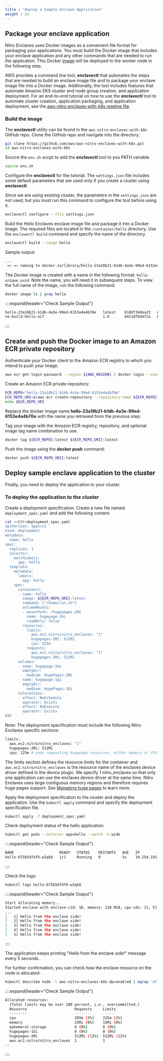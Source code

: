 ```yaml
---
title : "Deploy a Sample Enclave Application"
weight : 24
---
```


## Package your enclave application

Nitro Enclaves uses Docker images as a convenient file format for packaging your applications. You must build the Docker image that includes your enclave application and any other commands that are needed to run the application. This Docker [image](https://github.com/aws/aws-nitro-enclaves-cli/tree/main/examples/x86_64/hello) will be deployed to the worker node in the following step.

AWS provides a command line tool, **enclavectl** that automates the steps that are needed to build an enclave image file and to package your enclave image file into a Docker image. Additionally, the tool includes features that automate Amazon EKS cluster and node group creation, and application deployment. For an end-to-end tutorial on how to use the **enclavectl** tool to automate cluster creation, application packaging, and application deployment, see the [aws-nitro-enclaves-with-k8s readme file](https://github.com/aws/aws-nitro-enclaves-with-k8s/blob/main/README.md).

### Build the image

The **enclavectl** utility can be found in the `aws-nitro-enclaves-with-k8s` GitHub repo. Clone the GitHub repo and navigate into the directory.

```bash
git clone https://github.com/aws/aws-nitro-enclaves-with-k8s.git 
cd aws-nitro-enclaves-with-k8s
```

Source the `env.sh` script to add the **enclavectl** tool to you PATH variable.

```bash
source env.sh
```

Configure the **enclavectl** for the tutorial. The `settings.json` file includes some default parameters that are used only if you create a cluster using **enclavectl**.

Since we are using existing cluster, the parameters in the `settings.json` are not used; but you must run this command to configure the tool before using it.

```bash
enclavectl configure --file settings.json
```

Build the Hello Enclaves enclave image file and package it into a Docker image. The required files are located in the `/container/hello` directory. Use the `enclavectl build` command and specify the name of the directory.

```bash
enclavectl build --image hello
```

Sample output:

```bash
...
 => => naming to docker.io/library/hello-23a18b21-b1db-4a3e-99ed-6153e4a4b70e:latest 
```


The Docker image is created with a name in the following format: `hello-`*`unique_uuid`*. Note the name, you will need it in subsequent steps. To view the full name of the image, run the following command.

```bash
docker image ls | grep hello
```

::::expand{header="Check Sample Output"}

```bash
hello-23a18b21-b1db-4a3e-99ed-6153e4a4b70e   latest    610df34dea23   About a minute ago   246MB
ne-build-hello-eif                           1.0       8411dfbd4f2a   6 hours ago          4.26MB
```

::::

## Create and push the Docker image to an Amazon ECR private repository

Authenticate your Docker client to the Amazon ECR registry to which you intend to push your image.

```bash
aws ecr get-login-password --region ${AWS_REGION} | docker login --username AWS --password-stdin ${ACCOUNT_ID}.dkr.ecr.${AWS_REGION}.amazonaws.com
```

Create an Amazon ECR private repository:

```bash
ECR_REPO="hello-23a18b21-b1db-4a3e-99ed-6153e4a4b70e"
ECR_REPO_URI=$(aws ecr create-repository --repository-name ${ECR_REPO} --region=${AWS_REGION} --query 'repository.repositoryUri' --output text)
echo $ECR_REPO_URI
```

Replace the docker image name **hello-23a18b21-b1db-4a3e-99ed-6153e4a4b70e** with the name you retrieved from the previous step:

Tag your image with the Amazon ECR registry, repository, and optional image tag name combination to use. 

```bash
docker tag ${ECR_REPO}:latest ${ECR_REPO_URI}:latest
```

Push the image using the **docker push** command:

```bash
docker push ${ECR_REPO_URI}:latest
```

## Deploy sample enclave application to the cluster

Finally, you need to deploy the application to your cluster.

### To deploy the application to the cluster

Create a deployment specification. Create a new file named `deployment_spec.yaml` and add the following content.

```bash
cat <<EOF>deployment_spec.yaml
apiVersion: apps/v1
kind: Deployment
metadata:
  name: hello
spec:
  replicas: 1
  selector:
    matchLabels:
      app: hello
  template:
    metadata:
      labels:
        app: hello
    spec:
      containers:
      - name: hello
        image: ${ECR_REPO_URI}:latest
        command: ["/home/run.sh"]
        volumeMounts:
        - mountPath: /hugepages-2Mi
          name: hugepage-2mi
          readOnly: false
        resources:
          limits:
            aws.ec2.nitro/nitro_enclaves: "1"
            hugepages-2Mi: 512Mi
            cpu: 125m
          requests:
            aws.ec2.nitro/nitro_enclaves: "1"
            hugepages-2Mi: 512Mi
      volumes:
      - name: hugepage-2mi
        emptyDir:
          medium: HugePages-2Mi
      - name: hugepage-1gi
        emptyDir:
          medium: HugePages-1Gi
      tolerations:
      - effect: NoSchedule
        operator: Exists
      - effect: NoExecute
        operator: Exists
EOF
```

Note: The deployment specification must include the following Nitro Enclaves specific sections:

```bash
limits:
  aws.ec2.nitro/nitro_enclaves: "1"
  hugepages-2Mi: 512Mi
  cpu: 125m # when requesting hugepage resources, either memory or CPU resources must be requested as well.
```

The limits section defines the resource limits for the container and `aws.ec2.nitro/nitro_enclaves` is the resource name of the enclaves device driver defined in the device plugin.
We specify 1 nitro_enclaves so that only one application can use the enclaves device driver at the same time. Nitro Enclaves uses large contiguous memory regions and therefore requires huge pages support. See [Managing huge pages](https://kubernetes.io/docs/tasks/manage-hugepages/scheduling-hugepages/) to learn more.

Apply the deployment specification to the cluster and deploy the application. Use the `kubectl apply` command and specify the deployment specification file.

```bash
kubectl apply -f deployment_spec.yaml
```

Check deployment status of the hello application:

```bash
kubectl get pods --selector app=hello --watch -o wide 
```

::::expand{header="Check Sample Output"}

```bash
NAME                     READY   STATUS    RESTARTS   AGE   IP               NODE                                         NOMINATED NODE   READINESS GATES
hello-675b5df4f6-w2qk8   1/1     Running   0          5s    10.254.191.250   ip-10-254-133-18.us-west-2.compute.internal   <none>           <none>
```

::::

Check the logs:

```bash
kubectl logs hello-675b5df4f6-w2qk8
```

::::expand{header="Check Sample Output"}

```bash
Start allocating memory...
Started enclave with enclave-cid: 16, memory: 128 MiB, cpu-ids: [1, 5]
...
[   1] Hello from the enclave side!
[   2] Hello from the enclave side!
[   3] Hello from the enclave side!
[   4] Hello from the enclave side!
[   5] Hello from the enclave side!
```

::::

The application keeps printing "Hello from the enclave side!" message every 5 seconds.

For further confirmation, you can check how the enclave resource on the node is allocated:

```bash
kubectl describe node -l aws-nitro-enclaves-k8s-dp=enabled | egrep 'Allocated' -A9
```

::::expand{header="Check Sample Output"}

```bash
Allocated resources:
  (Total limits may be over 100 percent, i.e., overcommitted.)
  Resource                      Requests     Limits
  --------                      --------     ------
  cpu                           285m (3%)    225m (2%)
  memory                        15Mi (0%)    15Mi (0%)
  ephemeral-storage             0 (0%)       0 (0%)
  hugepages-1Gi                 0 (0%)       0 (0%)
  hugepages-2Mi                 512Mi (12%)  512Mi (12%)
  aws.ec2.nitro/nitro_enclaves  1            1
--
```

::::
